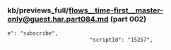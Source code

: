 ### kb/previews_full/flows__time-first__master-only@guest.har.part084.md (part 002)

```md
e": "subscribe",
                          "scriptId": "15257",
```

```
